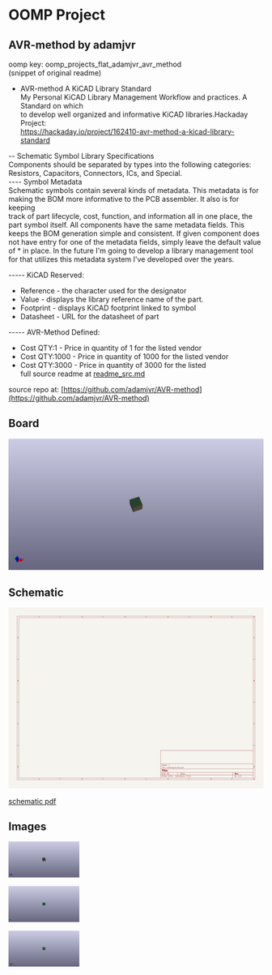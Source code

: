 # OOMP Project  
## AVR-method  by adamjvr  
  
oomp key: oomp_projects_flat_adamjvr_avr_method  
(snippet of original readme)  
  
- AVR-method A KiCAD Library Standard  
My Personal KiCAD Library Management Workflow and practices. A Standard on which  
to develop well organized and informative KiCAD libraries.Hackaday Project:  
https://hackaday.io/project/162410-avr-method-a-kicad-library-standard  
  
-- Schematic Symbol Library Specifications  
Components should be separated by types into the following categories:  
Resistors, Capacitors, Connectors, ICs, and Special.    
---- Symbol Metadata  
Schematic symbols contain several kinds of metadata. This metadata is for  
making the BOM more informative to the PCB assembler. It also is for keeping  
track of part lifecycle, cost, function, and information all in one place, the  
part symbol itself. All components have the same metadata fields. This keeps the BOM generation simple and consistent. If  given component does not have entry for one of the metadata fields, simply leave the default value of * in place. In the future I'm going to develop a library management tool for that utilizes this metadata system I've developed over the years.  
  
----- KiCAD Reserved:  
* Reference - the character used for the designator  
* Value - displays the library reference name of the part.  
* Footprint - displays KiCAD footprint linked to symbol  
* Datasheet - URL for the datasheet of part  
  
----- AVR-Method Defined:  
* Cost QTY:1 - Price in quantity of 1 for the listed vendor  
* Cost QTY:1000 - Price in quantity of 1000 for the listed vendor  
* Cost QTY:3000 - Price in quantity of 3000 for the listed  
  full source readme at [readme_src.md](readme_src.md)  
  
source repo at: [https://github.com/adamjvr/AVR-method](https://github.com/adamjvr/AVR-method)  
## Board  
  
[![working_3d.png](working_3d_600.png)](working_3d.png)  
## Schematic  
  
[![working_schematic.png](working_schematic_600.png)](working_schematic.png)  
  
[schematic pdf](working_schematic.pdf)  
## Images  
  
[![working_3d.png](working_3d_140.png)](working_3d.png)  
  
[![working_3d_back.png](working_3d_back_140.png)](working_3d_back.png)  
  
[![working_3d_front.png](working_3d_front_140.png)](working_3d_front.png)  
